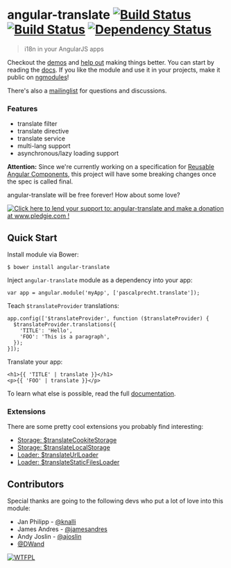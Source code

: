 # angular-translate [![Build Status](https://travis-ci.org/PascalPrecht/angular-translate.png?branch=master)](https://travis-ci.org/PascalPrecht/angular-translate) [![Build Status](https://travis-ci.org/PascalPrecht/angular-translate.png?branch=canary)](https://travis-ci.org/PascalPrecht/angular-translate) [![Dependency Status](https://gemnasium.com/PascalPrecht/angular-translate.png)](https://gemnasium.com/PascalPrecht/angular-translate)

> i18n in your AngularJS apps

Checkout the [demos](https://github.com/PascalPrecht/angular-translate/wiki/Demos) and [help out](CONTRIBUTING.md) making things better. You can start by reading the [docs](https://github.com/PascalPrecht/angular-translate/wiki).
If you like the module and use it in your projects, make it public on [ngmodules](http://ngmodules.org/modules/angular-translate)!

There's also a [mailinglist](https://groups.google.com/forum/#!forum/angular-translate) for questions and discussions.

### Features
* translate filter
* translate directive
* translate service
* multi-lang support
* asynchronous/lazy loading support

**Attention:** Since we're currently working on a specification for [Reusable Angular Components](https://github.com/PascalPrecht/angular-component-spec/tree/proposal), this project will have some breaking changes once the spec is called final.

angular-translate will be free forever! How about some love?

<a href='http://www.pledgie.com/campaigns/20186'><img alt='Click here to lend your support to: angular-translate and make a donation at www.pledgie.com !' src='http://www.pledgie.com/campaigns/20186.png?skin_name=chrome' border='0' /></a>


## Quick Start
Install module via Bower:
````
$ bower install angular-translate
````

Inject <code>angular-translate</code> module as a dependency into your app:

````
var app = angular.module('myApp', ['pascalprecht.translate']);
````

Teach <code>$translateProvider</code> translations:

````
app.config(['$translateProvider', function ($translateProvider) {
  $translateProvider.translations({
    'TITLE': 'Hello',
    'FOO': 'This is a paragraph',
  });
}]);
````

Translate your app:
````
<h1>{{ 'TITLE' | translate }}</h1>
<p>{{ 'FOO' | translate }}</p>
````

To learn what else is possible, read the full [documentation](https://github.com/PascalPrecht/angular-translate/wiki).

### Extensions
There are some pretty cool extensions you probably find interesting:

* [Storage: $translateCookiteStorage](https://github.com/PascalPrecht/angular-translate-storage-cookie)
* [Storage: $translateLocalStorage](https://github.com/PascalPrecht/angular-translate-storage-local)
* [Loader: $translateUrlLoader](https://github.com/PascalPrecht/angular-translate-loader-url)
* [Loader: $translateStaticFilesLoader](https://github.com/PascalPrecht/angular-translate-loader-static-files)

## Contributors

Special thanks are going to the following devs who put a lot of love into this module:

* Jan Philipp - [@knalli](https://github.com/knalli)
* James Andres - [@jamesandres](https://github.com/jamesandres)
* Andy Joslin - [@ajoslin](https://github.com/ajoslin)
* [@DWand](https://github.com/DWand)

[![WTFPL](http://www.wtfpl.net/wp-content/uploads/2012/12/wtfpl-badge-4.png)](http://wtfpl.net)
